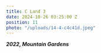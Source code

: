 ```yaml
---
title: C Land 3
date: 2024-10-26 03:25:00 Z
position: 11
photo: "/uploads/14-4-c4c41d.jpeg"
---
```


***2022, Mountain Gardens***